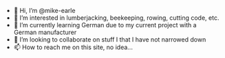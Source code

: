 - 👋 Hi, I’m @mike-earle
- 👀 I’m interested in lumberjacking, beekeeping, rowing, cutting code, etc.
- 🌱 I’m currently learning German due to my current project with a German manufacturer
- 💞️ I’m looking to collaborate on stuff I that I have not narrowed down
- 📫 How to reach me on this site, no idea...

<!---
mike-earle/mike-earle is a ✨ special ✨ repository because its `README.md` (this file) appears on your GitHub profile.
You can click the Preview link to take a look at your changes.
--->
